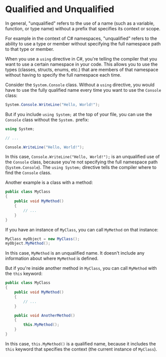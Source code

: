 # Qualified and Unqualified

In general, "unqualified" refers to the use of a name (such as a variable, function, or type name) without a prefix that specifies its context or scope.

For example in the context of C# namespaces, "unqualified" refers to the ability to use a type or member without specifying the full namespace path to that type or member.

When you use a `using` directive in C#, you're telling the compiler that you want to use a certain namespace in your code. This allows you to use the types (classes, structs, enums, etc.) that are members of that namespace without having to specify the full namespace each time.

Consider the `System.Console` class. Without a `using` directive, you would have to use the fully qualified name every time you want to use the `Console` class:

```csharp
System.Console.WriteLine("Hello, World!");
```

But if you include `using System;` at the top of your file, you can use the `Console` class without the `System.` prefix:

```csharp
using System;

// ...

Console.WriteLine("Hello, World!");
```

In this case, `Console.WriteLine("Hello, World!");` is an unqualified use of the `Console` class, because you're not specifying the full namespace path (`System.Console`). The `using System;` directive tells the compiler where to find the `Console` class.

Another example is a class with a method:

```csharp
public class MyClass
{
    public void MyMethod()
    {
        // ...
    }
}
```

If you have an instance of `MyClass`, you can call `MyMethod` on that instance:

```csharp
MyClass myObject = new MyClass();
myObject.MyMethod();
```

In this case, `MyMethod` is an unqualified name. It doesn't include any information about where `MyMethod` is defined.

But if you're inside another method in `MyClass`, you can call `MyMethod` with the `this` keyword:

```csharp
public class MyClass
{
    public void MyMethod()
    {
        // ...
    }

    public void AnotherMethod()
    {
        this.MyMethod();
    }
}
```

In this case, `this.MyMethod()` is a qualified name, because it includes the `this` keyword that specifies the context (the current instance of `MyClass`).
